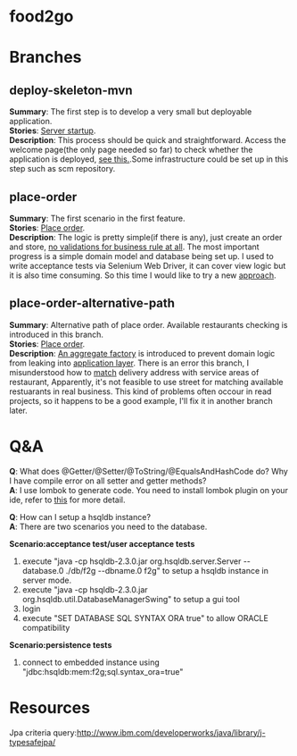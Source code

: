 food2go
=======

# Branches

## deploy-skeleton-mvn

**Summary**: The first step is to develop a very small but deployable application.  
**Stories**: <a href="https://github.com/Hippoom/food2go/blob/deploy-skeleton-mvn/food2go-webapp/src/test/stories/deploy.feature">Server startup</a>.  
**Description**: This process should be quick and straightforward. Access the welcome page(the only page needed so far) to check whether the application is deployed, <a href="https://github.com/Hippoom/food2go/blob/deploy-skeleton-mvn/food2go-webapp/src/test/java/com/github/hippoom/food2go/at/DeploySteps.java">see this.</a>.Some infrastructure could be set up in this step such as scm repository.  

## place-order

**Summary**: The first scenario in the first feature.  
**Stories**: <a href="https://github.com/Hippoom/food2go/blob/place-order/food2go-webapp/src/test/stories/features/place_order.feature">Place order</a>.  
**Description**: The logic is pretty simple(if there is any), just create an order and store, 
[no validations for business rule at all](https://github.com/Hippoom/food2go/blob/place-order/food2go-webapp/src/main/java/com/github/hippoom/food2go/application/impl/TransactionalPlaceOrderServiceImpl.java). 
The most important progress is a simple domain model and database being set up. 
I used to write acceptance tests via Selenium Web Driver, it can cover view logic but it is also time consuming. 
So this time I would like to try a new [approach](https://github.com/Hippoom/food2go/blob/place-order/food2go-webapp/src/test/java/com/github/hippoom/food2go/features/PlaceOrderSteps.java).

## place-order-alternative-path

**Summary**: Alternative path of place order. Available restaurants checking is introduced in this branch.  
**Stories**: <a href="https://github.com/Hippoom/food2go/blob/cb9589c430c5782970d2e75d4682a11754c6d0cd/food2go-webapp/src/test/stories/features/place_order.feature">Place order</a>.  
**Description**: [An aggregate factory](https://github.com/Hippoom/food2go/blob/place-order-alternative-path/food2go-webapp/src/main/java/com/github/hippoom/food2go/domain/model/order/PendingOrderFactory.java) 
is introduced to prevent domain logic from leaking into [application layer](https://github.com/Hippoom/food2go/blob/place-order-alternative-path/food2go-webapp/src/main/java/com/github/hippoom/food2go/application/impl/TransactionalPlaceOrderServiceImpl.java).
There is an error this branch, I misunderstood how to [match](https://github.com/Hippoom/food2go/blob/place-order-alternative-path/food2go-webapp/src/main/java/com/github/hippoom/food2go/infrastructure/persistence/jpa/RestaurantRepositoryImpl.java) delivery address with service areas of restaurant,
Apparently, it's not feasible to use street for matching available restuarants in real business. 
This kind of problems often occour in read projects, so it happens to be a good example, I'll fix it in another branch later.

# Q&A


**Q**: What does @Getter/@Setter/@ToString/@EqualsAndHashCode do? Why I have compile error on all setter and getter methods?  
**A**: I use lombok to generate code. You need to install lombok plugin on your ide, refer to <a href="http://projectlombok.org/features/index.html">this</a> for more detail.

**Q**: How can I setup a hsqldb instance?  
**A**: There are two scenarios you need to the database.

**Scenario:acceptance test/user acceptance tests**  
   1. execute "java -cp hsqldb-2.3.0.jar org.hsqldb.server.Server --database.0 ./db/f2g --dbname.0 f2g" to setup a hsqldb instance in server mode.
   2. execute "java -cp hsqldb-2.3.0.jar org.hsqldb.util.DatabaseManagerSwing" to setup a gui tool
   3. login
   4. execute "SET DATABASE SQL SYNTAX ORA true" to allow ORACLE compatibility
   
**Scenario:persistence tests**   
   1. connect to embedded instance using "jdbc:hsqldb:mem:f2g;sql.syntax_ora=true"



# Resources
Jpa criteria query:http://www.ibm.com/developerworks/java/library/j-typesafejpa/
